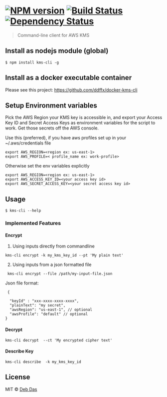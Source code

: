 #  [![NPM version][npm-image]][npm-url] [![Build Status][travis-image]][travis-url] [![Dependency Status][daviddm-image]][daviddm-url]

>  Command-line client for AWS KMS


## Install as nodejs module (global)

```
$ npm install kms-cli -g
```
## Install as a docker executable container
Please see this project: https://github.com/ddffx/docker-kms-cli

## Setup Environment variables

Pick the AWS Region your KMS key is accessible in, and export your Access Key ID and Secret Access Keys as environment variables for the script to work.  Get those secrets off the AWS console.

Use this (preferred), if you have aws profiles set up in your ~/.aws/credentials file

```
export AWS_REGION=<region ex: us-east-1>
export AWS_PROFILE=< profile_name ex: work-profile>
```

Otherwise set the env variables explicitly 

```
export AWS_REGION=<region ex: us-east-1>
export AWS_ACCESS_KEY_ID=<your access key id>
export AWS_SECRET_ACCESS_KEY=<your secret access key id>
```


## Usage

```
$ kms-cli --help
```
### Implemented Features

#### Encrypt
1. Using inputs directly from commandline
```
kms-cli encrypt -k my_kms_key_id --pt 'My plain text'
```
2. Using inputs from a json formatted file
  ```
   kms-cli encrypt --file /path/my-input-file.json
  ```
  Json file format:
  ```
   {
	
	"keyId" : "xxx-xxxx-xxxx-xxxx",
	"plainText": "my secret",
	"awsRegion": "us-east-1", // optional
	"awsProfile": "default" // optional
}
  ```
#### Decrypt
```
kms-cli decrypt  --ct 'My encrypted cipher text'
```
#### Describe Key
```
kms-cli describe  -k my_kms_key_id
```
## License

MIT © [Deb Das]()


[npm-image]: https://badge.fury.io/js/kms-cli.svg
[npm-url]: https://npmjs.org/package/kms-cli
[travis-image]: https://travis-ci.org/ddffx/kms-cli.svg?branch=master
[travis-url]: https://travis-ci.org/ddffx/kms-cli
[daviddm-image]: https://david-dm.org/ddffx/kms-cli.svg?theme=shields.io
[daviddm-url]: https://david-dm.org/ddffx/kms-cli
